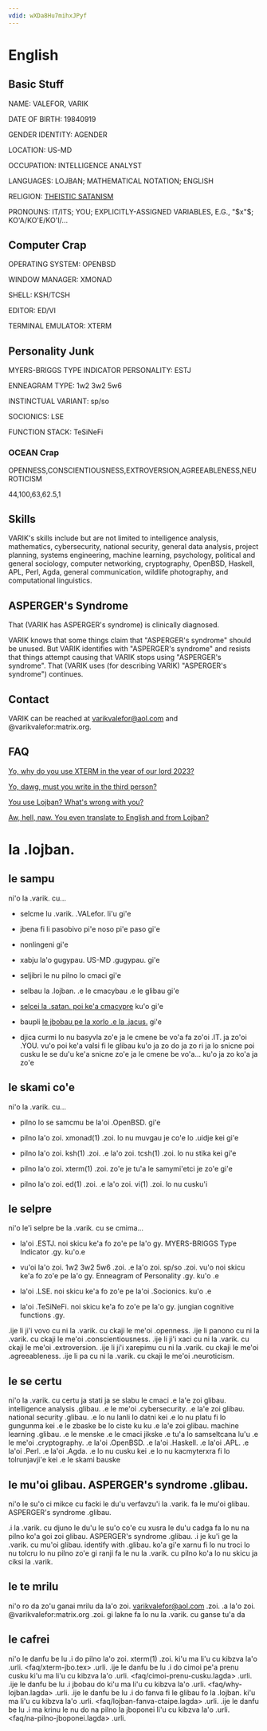 ```yaml
---
vdid: wXDa8Hu7mihxJPyf
---
```

# English

## Basic Stuff
NAME: VALEFOR, VARIK

DATE OF BIRTH: 19840919

GENDER IDENTITY: AGENDER

LOCATION: US-MD

OCCUPATION: INTELLIGENCE ANALYST

LANGUAGES: LOJBAN; MATHEMATICAL NOTATION; ENGLISH

RELIGION: [THEISTIC SATANISM](faq/llblv.tex)

PRONOUNS: IT/ITS; YOU; EXPLICITLY-ASSIGNED VARIABLES, E.G., "$x"$; KO'A/KO'E/KO'I/...

## Computer Crap
OPERATING SYSTEM: OPENBSD

WINDOW MANAGER: XMONAD

SHELL: KSH/TCSH

EDITOR: ED/VI

TERMINAL EMULATOR: XTERM

## Personality Junk
MYERS-BRIGGS TYPE INDICATOR PERSONALITY: ESTJ

ENNEAGRAM TYPE: 1w2 3w2 5w6

INSTINCTUAL VARIANT: sp/so

SOCIONICS: LSE

FUNCTION STACK: TeSiNeFi

### OCEAN Crap
OPENNESS,CONSCIENTIOUSNESS,EXTROVERSION,AGREEABLENESS,NEUROTICISM

44,100,63,62.5,1

## Skills
VARIK's skills include but are not limited to intelligence analysis, mathematics, cybersecurity, national security, general data analysis, project planning, systems engineering, machine learning, psychology, political and general sociology, computer networking, cryptography, OpenBSD, Haskell, APL, Perl, Agda, general communication, wildlife photography, and computational linguistics.

## ASPERGER's Syndrome
That (VARIK has ASPERGER's syndrome) is clinically diagnosed.

VARIK knows that some things claim that "ASPERGER's syndrome" should be unused.  But VARIK identifies with "ASPERGER's syndrome" and resists that things attempt causing that VARIK stops using "ASPERGER's syndrome".  That (VARIK uses (for describing VARIK) "ASPERGER's syndrome") continues.

## Contact
VARIK can be reached at varikvalefor@aol.com and @varikvalefor:matrix.org.

## FAQ
[Yo, why do you use XTERM in the year of our lord 2023?][1]

[Yo, dawg, must you write in the third person?][2]

[You use Lojban?  What's wrong with you?][3]

[Aw, hell, naw.  You even translate to English and from Lojban?][4]

[1]: <faq/xterm.tex> "XTERM Thing"
[2]: <faq/cimoi-prenu-cusku-ctaipe.lagda> "Third Person Thing"
[3]: <faq/why-lojban.lagda> "Why Lojban?"
[4]: <faq/lojban-fanva-ctaipe.lagda> "Justification of Translation"

# la .lojban.

## le sampu
ni'o la .varik. cu...

* selcme lu .varik. .VALefor. li'u gi'e

* jbena fi li pasobivo pi'e noso pi'e paso gi'e

* nonlingeni gi'e

* xabju la'o gugypau. US-MD .gugypau. gi'e

* seljibri le nu pilno lo cmaci gi'e

* selbau la .lojban. .e le cmacybau .e le glibau gi'e

* [selcei la .satan. poi ke'a cmacypre](faq/llblv-jbo.tex) ku'o gi'e

* baupli [le jbobau pe la xorlo .e la .jacus.](https://github.com/varikvalefor/ilmentufa/blob/master/camxes-exp.peg) gi'e

* djica curmi lo nu basyvla zo'e ja le cmene be vo'a fa zo'oi .IT. ja zo'oi .YOU. vu'o poi ke'a valsi fi le glibau ku'o ja zo do ja zo ri ja lo snicne poi cusku le se du'u ke'a snicne zo'e ja le cmene be vo'a... ku'o ja zo ko'a ja zo'e

## le skami co'e
ni'o la .varik. cu...

* pilno lo se samcmu be la'oi .OpenBSD. gi'e

* pilno la'o zoi. xmonad(1) .zoi. lo nu muvgau je co'e lo .uidje kei gi'e

* pilno la'o zoi. ksh(1) .zoi. .e la'o zoi. tcsh(1) .zoi. lo nu stika kei gi'e

* pilno la'o zoi. xterm(1) .zoi. zo'e je tu'a le samymi'etci je zo'e gi'e

* pilno la'o zoi. ed(1) .zoi. .e la'o zoi. vi(1) .zoi. lo nu cusku'i

## le selpre
ni'o le'i selpre be la .varik. cu se cmima...

* la'oi .ESTJ. noi skicu ke'a fo zo'e pe la'o gy. MYERS-BRIGGS Type Indicator .gy. ku'o.e

* vu'oi la'o zoi. 1w2 3w2 5w6 .zoi. .e la'o zoi. sp/so .zoi. vu'o noi skicu ke'a fo zo'e pe la'o gy. Enneagram of Personality .gy. ku'o .e

* la'oi .LSE. noi skicu ke'a fo zo'e pe la'oi .Socionics. ku'o .e

* la'oi .TeSiNeFi. noi skicu ke'a fo zo'e pe la'o gy. jungian cognitive functions .gy.

.ije li ji'i vovo cu ni la .varik. cu ckaji le me'oi .openness.
.ije li panono cu ni la .varik. cu ckaji le me'oi .conscientiousness.
.ije li ji'i xaci cu ni la .varik. cu ckaji le me'oi .extroversion.
.ije li ji'i xarepimu cu ni la .varik. cu ckaji le me'oi .agreeableness.
.ije li pa cu ni la .varik. cu ckaji le me'oi .neuroticism.

## le se certu
ni'o la .varik. cu certu ja stati ja se slabu le cmaci .e la'e zoi glibau. intelligence analysis .glibau. .e le me'oi .cybersecurity. .e la'e zoi glibau. national security .glibau. .e lo nu lanli lo datni kei .e lo nu platu fi lo gungunma kei .e le zbaske be lo ciste ku ku .e la'e zoi glibau. machine learning .glibau. .e le menske .e le cmaci jikske .e tu'a lo samseltcana lu'u .e le me'oi .cryptography. .e la'oi .OpenBSD. .e la'oi .Haskell. .e la'oi .APL. .e la'oi .Perl. .e la'oi .Agda. .e lo nu cusku kei .e lo nu kacmyterxra fi lo tolrunjavji'e kei .e le skami bauske

## le mu'oi glibau. ASPERGER's syndrome .glibau.
ni'o le su'o ci mikce cu facki le du'u verfavzu'i la .varik. fa le mu'oi glibau. ASPERGER's syndrome .glibau.

.i la .varik. cu djuno le du'u le su'o co'e cu xusra le du'u cadga fa lo nu na pilno ko'a goi zoi glibau. ASPERGER's syndrome .glibau.  .i je ku'i ge la .varik. cu mu'oi glibau. identify with .glibau. ko'a gi'e xarnu fi lo nu troci lo nu tolcru lo nu pilno zo'e gi ranji fa le nu la .varik. cu pilno ko'a lo nu skicu ja ciksi la .varik.

## le te mrilu
ni'o ro da zo'u ganai mrilu da la'o zoi. varikvalefor@aol.com .zoi. .a la'o zoi. @varikvalefor:matrix.org .zoi. gi lakne fa lo nu la .varik. cu ganse tu'a da

## le cafrei
ni'o le danfu be lu .i do pilno la'o zoi. xterm(1) .zoi. ki'u ma li'u cu kibzva la'o .urli. <faq/xterm-jbo.tex> .urli.  .ije le danfu be lu .i do cimoi pe'a prenu cusku ki'u ma li'u cu kibzva la'o .urli. <faq/cimoi-prenu-cusku.lagda> .urli.  .ije le danfu be lu .i jbobau do ki'u ma li'u cu kibzva la'o .urli. <faq/why-lojban.lagda> .urli.  .ije le danfu be lu .i do fanva fi le glibau fo la .lojban. ki'u ma li'u cu kibzva la'o .urli. <faq/lojban-fanva-ctaipe.lagda> .urli.  .ije le danfu be lu .i ma krinu le nu do na pilno la jboponei li'u cu kibzva la'o .urli. <faq/na-pilno-jboponei.lagda> .urli.
